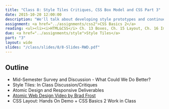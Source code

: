 ```yaml
---
title: "Class 8: Style Tiles Critiques, CSS Box Model and CSS Part 3"
date: 2015-10-20 12:00:00
description: "We'll talk about developing style prototypes and continue our CSS lesson on the CSS box-model.  Finally, we'll have an in-class critique/discussion about your style tiles."
assignment: <a href="../assignments/css2">CSS Basics 2</a>
reading: <ul><li><i>HTML&CSS</i> Ch. 13 Boxes, Ch. 15 Layout, Ch. 16 Images</li><li><i>Mobile First</i> Ch. 7 Layout</li><li><a href="http://lynda.com/CSS-tutorials/Making-Sense-CSS-Box-Model/372544-2.html">In Class - Watch Understanding the CSS Box Model on Lynda.com</a></li></ul>
due: <a href="../assignments/style">Style Tiles</a>
part: "3"
layout: wide
slides: "/class/slides/8/8-Slides-RWD.pdf"
---
```


## Outline

* Mid-Semester Survey and Discussion - What Could We Do Better?
* Style Tiles: In Class Discussion/Critiques
* Atomic Design and Responsive Deliverables
* [Atomic Web Design Video by Brad Frost](https://vimeo.com/109130093)
* CSS Layout: Hands On Demo + CSS Basics 2 Work in Class
